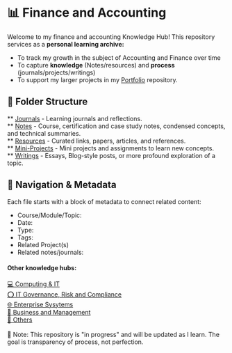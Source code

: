 # 📊 Finance and Accounting

Welcome to my finance and accounting Knowledge Hub!
This repository services as a <b>personal learning archive:</b>
- To track my growth in the subject of Accounting and Finance over time
- To capture <b>knowledge</b> (Notes/resources) and <b>process</b> (journals/projects/writings)
- To support my larger projects in my [ Portfolio](https://github.com/NikiDigitals/Portfolio_Projects) repository. 

## 📂 Folder Structure
** [Journals](journals) - Learning journals and reflections.  
** [Notes](notes) - Course, certification and case study notes, condensed concepts, and technical summaries.  
** [Resources](resources) - Curated links, papers, articles, and references.  
** [Mini-Projects](projects) - Mini projects and assignments to learn new concepts.  
** [Writings](writings) - Essays, Blog-style posts, or more profound exploration of a topic.  

## 🧭 Navigation & Metadata

Each file starts with a block of metadata to connect related content:  
- Course/Module/Topic:  
- Date:  
- Type:  
- Tags:  
- Related Project(s)  
- Related notes/journals:  

<h4>Other knowledge hubs:</h4>

[💻 Computing & IT](https://github.com/NikiDigitals/Computing-IT)  
[⭕ IT Governance, Risk and Compliance](https://github.com/NikiDigitals/GRC)  
[🌐 Enterprise Sysytems](https://github.com/NikiDigitals/systems)    
[💼 Business and Management](https://github.com/NikiDigitals/Management-Business)  
[📑 Others](https://github.com/NikiDigitals/others)  
<br>
📌 Note: This repository is "in progress" and will be updated as I learn. 
The goal is transparency of process, not perfection.


